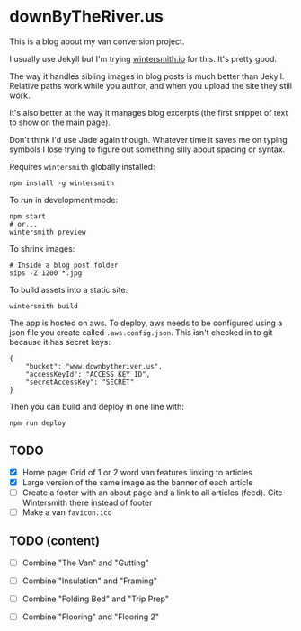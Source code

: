# downByTheRiver.us

This is a blog about my van conversion project.

I usually use Jekyll but I'm trying [wintersmith.io](wintersmith.io) for this. It's pretty good.

The way it handles sibling images in blog posts is much better than Jekyll. Relative paths work while you author, and when you upload the site they still work.

It's also better at the way it manages blog excerpts (the first snippet of text to show on the main page).

Don't think I'd use Jade again though. Whatever time it saves me on typing symbols I lose trying to figure out something silly about spacing or syntax.

Requires `wintersmith` globally installed:

    npm install -g wintersmith

To run in development mode:

    npm start
    # or...
    wintersmith preview

To shrink images:

    # Inside a blog post folder
    sips -Z 1200 *.jpg

To build assets into a static site:

    wintersmith build

The app is hosted on aws. To deploy, aws needs to be configured using a json file you create called `.aws.config.json`. This isn't checked in to git because it has secret keys:

    {
    	"bucket": "www.downbytheriver.us",
    	"accessKeyId": "ACCESS_KEY_ID",
    	"secretAccessKey": "SECRET"
    }

Then you can build and deploy in one line with:

    npm run deploy

    
## TODO

- [x] Home page: Grid of 1 or 2 word van features linking to articles
- [x] Large version of the same image as the banner of each article
- [ ] Create a footer with an about page and a link to all articles (feed). Cite Wintersmith there instead of footer
- [ ] Make a van `favicon.ico`

## TODO (content)

- [ ] Combine "The Van" and "Gutting"
- [ ] Combine "Insulation" and "Framing"
- [ ] Combine "Folding Bed" and "Trip Prep"
- [ ] Combine "Flooring" and "Flooring 2"
    